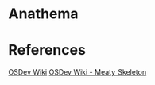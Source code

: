 # Anathema

# References
[OSDev Wiki](https://wiki.osdev.org/Expanded_Main_Page)
[OSDev Wiki - Meaty_Skeleton](https://wiki.osdev.org/Meaty_Skeleton)
